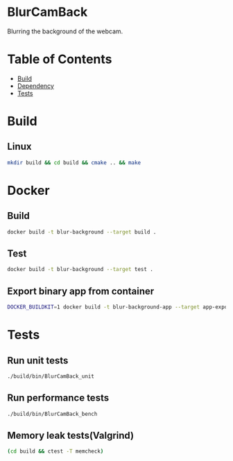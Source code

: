 BlurCamBack
===========

Blurring the background of the webcam.

Table of Contents
=================
<!--ts-->
  * [Build](#build)
  * [Dependency](#dependency)
  * [Tests](#tests)
<!--te-->

Build
=====

Linux
-----

```bash
mkdir build && cd build && cmake .. && make
```

Docker
======

Build
-----

```bash
docker build -t blur-background --target build .
```

Test
-----

```bash
docker build -t blur-background --target test .
```

Export binary app from container
--------------------------------

```bash
DOCKER_BUILDKIT=1 docker build -t blur-background-app --target app-export --output type=local,dest=out .
```


Tests
=====

Run unit tests
--------------

```bash
./build/bin/BlurCamBack_unit
```

Run performance tests
---------------------

```bash
./build/bin/BlurCamBack_bench
```

Memory leak tests(Valgrind)
--------

```bash
(cd build && ctest -T memcheck)
```
